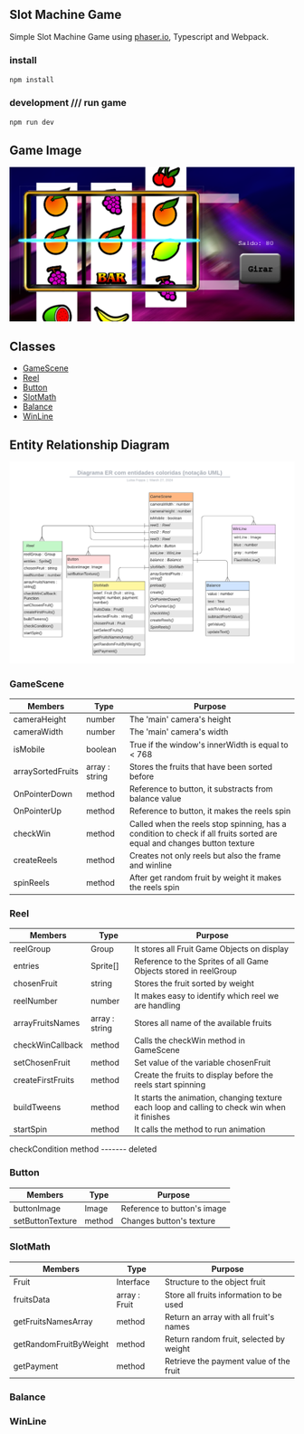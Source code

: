 Slot Machine Game
---

Simple Slot Machine Game using [phaser.io](https://phaser.io), Typescript and Webpack.

### install
```
npm install
```
### development /// run game
```
npm run dev
```
## Game Image
![Image of Game](https://github.com/Luisaarf/SlotMachine_Game/blob/main/assets/screengame.png)

## Classes

- [GameScene](#gamescene)
- [Reel](#reel)
- [Button](#button)
- [SlotMath](#slotmath)
- [Balance](#balance)
- [WinLine](#winline)

## Entity Relationship Diagram
![ER Diagram](https://github.com/Luisaarf/SlotMachine_Game/blob/main/assets/diagram.png)

### GameScene 

| Members           | Type           | Purpose                                                                                                                 |
|-------------------|----------------|-------------------------------------------------------------------------------------------------------------------------|
| cameraHeight      | number         | The 'main' camera's height                                                                                              |
| cameraWidth       | number         | The 'main' camera's width                                                                                               |
| isMobile          | boolean        | True if the window's innerWidth is equal to < 768                                                                                |
| arraySortedFruits | array : string | Stores the fruits that have been sorted before                                                                          |
| OnPointerDown     | method         | Reference to button, it substracts from balance value                                                                   |
| OnPointerUp       | method         | Reference to button, it makes the reels spin                                                                            |
| checkWin          | method         | Called when the reels stop spinning, has a condition to check if all fruits sorted are equal and changes button texture |
| createReels       | method         | Creates not only reels but also the frame and winline                                                                   |
| spinReels         | method         | After get random fruit by weight it makes the reels spin                                                                |

### Reel

| Members           | Type           | Purpose                                                                                          |
|-------------------|----------------|--------------------------------------------------------------------------------------------------|
| reelGroup         | Group          | It stores all Fruit Game Objects on display                                                      |
| entries           | Sprite[]       | Reference to the Sprites of all Game Objects stored in reelGroup                                 |
| chosenFruit       | string         | Stores the fruit sorted by weight                                                                |
| reelNumber        | number         | It makes easy to identify which reel we are handling                                             |
| arrayFruitsNames  | array : string | Stores all name of the available fruits                                                          |
| checkWinCallback  | method         | Calls the checkWin method in GameScene                                                           |
| setChosenFruit    | method         | Set value of the variable chosenFruit                                                            |
| createFirstFruits | method         | Create the fruits to display before the reels start spinning                                     |
| buildTweens       | method         | It starts the animation, changing texture each loop and calling to check win when it finishes    |
| startSpin         | method         | It calls the method to run animation                                                             |

checkCondition method ------- deleted

### Button
| Members          | Type   | Purpose                     |
|------------------|--------|-----------------------------|
| buttonImage      | Image  | Reference to button's image |
| setButtonTexture | method | Changes button's texture    |

### SlotMath
| Members                | Type          | Purpose                                 |
|------------------------|---------------|-----------------------------------------|
| Fruit                  | Interface     | Structure to the object fruit           |
| fruitsData             | array : Fruit | Store all fruits information to be used |
| getFruitsNamesArray    | method        | Return an array with all fruit's names  |
| getRandomFruitByWeight | method        | Return random fruit, selected by weight |
| getPayment             | method        | Retrieve the payment value of the fruit |

### Balance
### WinLine
